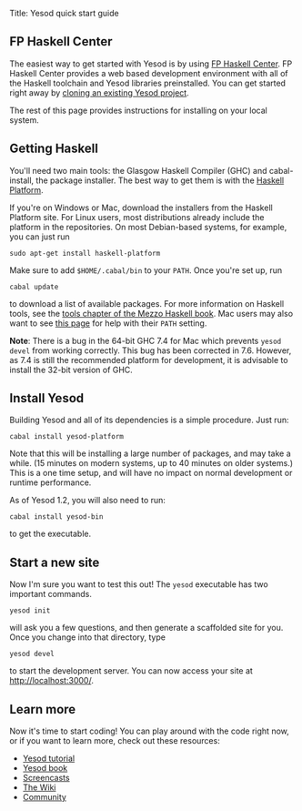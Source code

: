 Title: Yesod quick start guide

## FP Haskell Center

The easiest way to get started with Yesod is by using [FP Haskell
Center](https://www.fpcomplete.com/business/haskell-center/overview/). FP
Haskell Center provides a web based development environment with all of the
Haskell toolchain and Yesod libraries preinstalled. You can get started right
away by [cloning an existing Yesod
project](https://www.fpcomplete.com/school/project-templates/file-server).

The rest of this page provides instructions for installing on your local
system.

## Getting Haskell

You'll need two main tools: the Glasgow Haskell Compiler (GHC) and
cabal-install, the package installer. The best way to get them is with the
[Haskell Platform](http://hackage.haskell.org/platform/).

If you're on Windows or Mac, download the installers from the Haskell Platform
site. For Linux users, most distributions already include the platform in the
repositories. On most Debian-based systems, for example, you can just run

    sudo apt-get install haskell-platform
    
Make sure to add `$HOME/.cabal/bin` to your `PATH`. Once you're set up, run

    cabal update
    
to download a list of available packages. For more information on Haskell
tools, see the
[tools chapter of the Mezzo Haskell book](https://github.com/mezzohaskell/mezzohaskell/blob/master/chapters/tools.md).
Mac users may also want to see
[this page](http://www.haskell.org/haskellwiki/Mac_OS_X_Common_Installation_Paths)
for help with their `PATH` setting.

__Note__: There is a bug in the 64-bit GHC 7.4 for Mac which prevents `yesod devel` from working correctly. This bug has been corrected in 7.6. However, as 7.4 is still the recommended platform for development, it is advisable to install the 32-bit version of GHC.

## Install Yesod

Building Yesod and all of its dependencies is a simple procedure. Just run:

    cabal install yesod-platform

Note that this will be installing a large number of packages, and may take a
while. (15 minutes on modern systems, up to 40 minutes on older systems.) This
is a one time setup, and will have no impact on normal development or
runtime performance.

As of Yesod 1.2, you will also need to run:

    cabal install yesod-bin

to get the executable.

## Start a new site

Now I'm sure you want to test this out! The `yesod` executable has two important commands.

    yesod init
    
will ask
you a few questions, and then generate a scaffolded site for you. Once you
change into that directory, type

    yesod devel
    
to start the development server.
You can now access your site at
[http://localhost:3000/](http://localhost:3000/).

## Learn more

Now it's time to start coding! You can play around with the code right now, or
if you want to learn more, check out these resources:

* [Yesod tutorial](http://yannesposito.com/Scratch/en/blog/Yesod-tutorial-for-newbies/)
* [Yesod book](/book)
* [Screencasts](/page/screencasts)
* [The Wiki](/wiki)
* [Community](/page/community)
